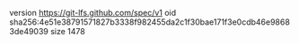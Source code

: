 version https://git-lfs.github.com/spec/v1
oid sha256:4e51e38791571827b3338f982455da2c1f30bae171f3e0cdb46e98683de49039
size 1478
